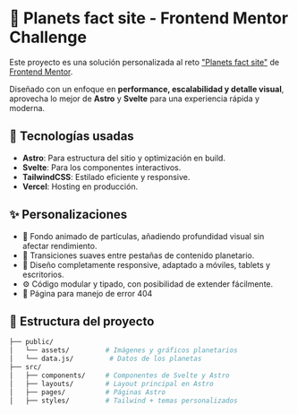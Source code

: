 # 🌌 Planets fact site - Frontend Mentor Challenge

Este proyecto es una solución personalizada al reto ["Planets fact site"](https://www.frontendmentor.io/challenges/planets-fact-site-gazqN8w_f) de [Frontend Mentor](https://www.frontendmentor.io/).

Diseñado con un enfoque en **performance, escalabilidad y detalle visual**, aprovecha lo mejor de **Astro** y **Svelte** para una experiencia rápida y moderna.

## 🚀 Tecnologías usadas

- **Astro**: Para estructura del sitio y optimización en build.
- **Svelte**: Para los componentes interactivos.
- **TailwindCSS**: Estilado eficiente y responsive.
- **Vercel**: Hosting en producción.

## ✨ Personalizaciones

- 💫 Fondo animado de partículas, añadiendo profundidad visual sin afectar rendimiento.
- 🔁 Transiciones suaves entre pestañas de contenido planetario.
- 📱 Diseño completamente responsive, adaptado a móviles, tablets y escritorios.
- ⚙️ Código modular y tipado, con posibilidad de extender fácilmente.
- 🔁 Página para manejo de error 404

## 📁 Estructura del proyecto

```bash
├── public/
│   └── assets/         # Imágenes y gráficos planetarios
│   └── data.js/         # Datos de los planetas
├── src/
│   ├── components/     # Componentes de Svelte y Astro
│   ├── layouts/        # Layout principal en Astro
│   ├── pages/          # Páginas Astro
│   ├── styles/         # Tailwind + temas personalizados
